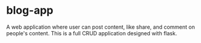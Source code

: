 # blog-app
A web application where user can post content, like share, and comment on people's content. This is a full CRUD application designed with flask. 
